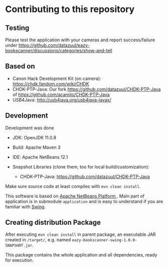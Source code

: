 # Contributing to this repository

## Testing

Please test the application with your cameras and report success/failure under <https://github.com/datazuul/eazy-bookscanner/discussions/categories/show-and-tell>

## Based on

* Canon Hack Development Kit (on camera): <https://chdk.fandom.com/wiki/CHDK>
* CHDK-PTP-Java: Our fork <https://github.com/datazuul/CHDK-PTP-Java> of <https://github.com/acamilo/CHDK-PTP-Java>
* USB4Java: <http://usb4java.org/usb4java-javax/>

## Development

Development was done

* JDK: OpenJDK 11.0.8
* Build: Apache Maven 3
* IDE: Apache NetBeans 12.1
* Snapshot Libraries (clone them, too for local build/customization):

  * CHDK-PTP-Java: <https://github.com/datazuul/CHDK-PTP-Java>

Make sure source code at least compiles with `mvn clean install`.

This software is based on [Apache NetBeans Platform ](http://netbeans.apache.org/kb/docs/platform/index.html).
Main part of application is in submodule `application` and is easy to understand if you are familiar with [Swing](https://docs.oracle.com/javase/tutorial/uiswing/index.html).

## Creating distribution Package

After executing `mvn clean install` in parent package, an executable JAR created in `/target/`, e.g. named `eazy-bookscanner-swing-1.0.0-SNAPSHOT.jar`.

This package contains the whole application and all dependencies, ready for execution.
